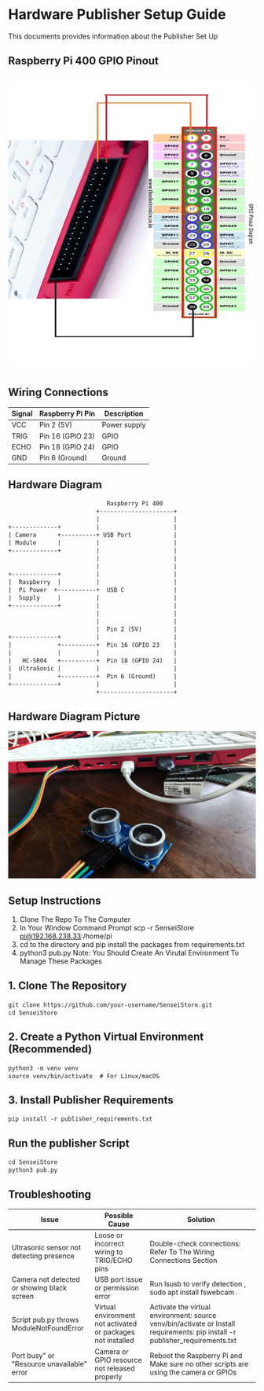 # Hardware Publisher Setup Guide
This documents provides information about the Publisher Set Up

## Raspberry Pi 400 GPIO Pinout
<img src="/SenseiStore/static/images/pi400_connectivity_guide.jpg" height="600px" width="500px">

## Wiring Connections
| Signal     | Raspberry Pi Pin | Description |
|------------|------------------|-------------|
| VCC        | Pin 2 (5V)       | Power supply |
| TRIG       | Pin 16 (GPIO 23) | GPIO |
| ECHO       | Pin 18 (GPIO 24) | GPIO |
| GND        | Pin 6 (Ground)   | Ground |

## Hardware Diagram
```
                            Raspberry Pi 400  
                         +---------------------+
                         |                     |
+-------------+          |                     |
| Camera      +----------+ USB Port            |
| Module      |          |                     |
+-------------+          |                     |
                         |                     |
                         |                     |
+-------------+          |                     |
|  Raspberry  |          |                     |                       
|  Pi Power  +-----------+  USB C              |
|  Supply     |          |                     |
+-------------+          |                     |
                         |                     |
                         |                     |
                         |  Pin 2 (5V)         |
+-------------+          |                     |
|             +----------+  Pin 16 (GPIO 23    |
|             |          |                     |
|   HC-SR04   +----------+  Pin 18 (GPIO 24)   |
|  UltraSonic |          |                     |
|             +----------+  Pin 6 (Ground)     |
+-------------+          |                     |
                         +---------------------+
```
## Hardware Diagram Picture
<img src="/SenseiStore/static/images/publisher_connectivity_guide.jpeg" height="300px" width="100%">

## Setup Instructions
1. Clone The Repo To The Computer 
2. In Your Window Command Prompt scp -r SenseiStore pi@192.168.238.33:/home/pi
3. cd to the directory and pip install the packages from requirements.txt
4. python3 pub.py
Note: You Should Create An Virutal Environment To Manage These Packages

## 1. Clone The Repository
```
git clone https://github.com/your-username/SenseiStore.git
cd SenseiStore
```
## 2. Create a Python Virtual Environment (Recommended)
```
python3 -m venv venv
source venv/bin/activate  # For Linux/macOS
```

##  3. Install Publisher Requirements
```
pip install -r publisher_requirements.txt
```

## Run the publisher Script
```
cd SenseiStore
python3 pub.py
```

## Troubleshooting
| Issue     | Possible Cause | Solution |
|------------|------------------|-------------|
| Ultrasonic sensor not detecting presence        | Loose or incorrect wiring to TRIG/ECHO pins       | Double-check connections: Refer To The Wiring Connections Section |
| Camera not detected or showing black screen       | USB port issue or permission error | Run lsusb to verify detection , sudo apt install fswebcam . 
| Script pub.py throws ModuleNotFoundError       | Virtual environment not activated or packages not installed | Activate the virtual environment: source venv/bin/activate or Install requirements: pip install -r publisher_requirements.txt|
| Port busy" or "Resource unavailable" error        | Camera or GPIO resource not released properly   | Reboot the Raspberry Pi and Make sure no other scripts are using the camera or GPIOs  |
